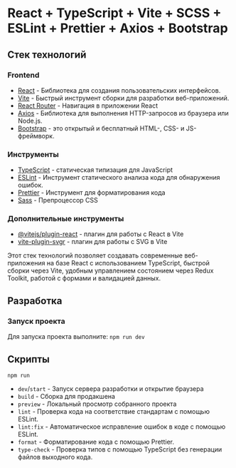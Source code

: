 # React + TypeScript + Vite + SCSS + ESLint + Prettier + Axios + Bootstrap

## Стек технологий

### Frontend

- [React](https://reactjs.org/) - Библиотека для создания пользовательских интерфейсов.
- [Vite](https://vitejs.dev/) - Быстрый инструмент сборки для разработки веб-приложений.
- [React Router](https://reactrouter.com/) - Навигация в приложении React
- [Axios](https://axios-http.com/) - Библиотека для выполнения HTTP-запросов из браузера или Node.js.
- [Bootstrap](https://getbootstrap.com/) - это открытый и бесплатный HTML-, CSS- и JS-фреймворк.

### Инструменты

- [TypeScript](https://www.typescriptlang.org/) - статическая типизация для JavaScript
- [ESLint](https://eslint.org/) - Инструмент статического анализа кода для обнаружения ошибок.
- [Prettier](https://prettier.io/) - Инструмент для форматирования кода
- [Sass](https://sass-lang.com/) - Препроцессор CSS

### Дополнительные инструменты

- [@vitejs/plugin-react](https://github.com/vitejs/vite/tree/main/packages/plugin-react) - плагин для работы с React в Vite
- [vite-plugin-svgr](https://www.npmjs.com/package/vite-plugin-svgr) - плагин для работы с SVG в Vite

Этот стек технологий позволяет создавать современные веб-приложения на базе React с использованием TypeScript, быстрой сборки через Vite, удобным управлением состоянием через Redux Toolkit, работой с формами и валидацией данных.

## Разработка

### Запуск проекта

Для запуска проекта выполните:
`npm run dev`

## Скрипты

`npm run `

- `dev`/`start` - Запуск сервера разработки и открытие браузера
- `build` - Сборка для продакшена
- `preview` - Локальный просмотр собранного проекта
- `lint` - Проверка кода на соответствие стандартам с помощью ESLint.
- `lint:fix` - Автоматическое исправление ошибок в коде с помощью ESLint.
- `format` - Форматирование кода с помощью Prettier.
- `type-check` - Проверка типов с помощью TypeScript без генерации файлов выходного кода.
